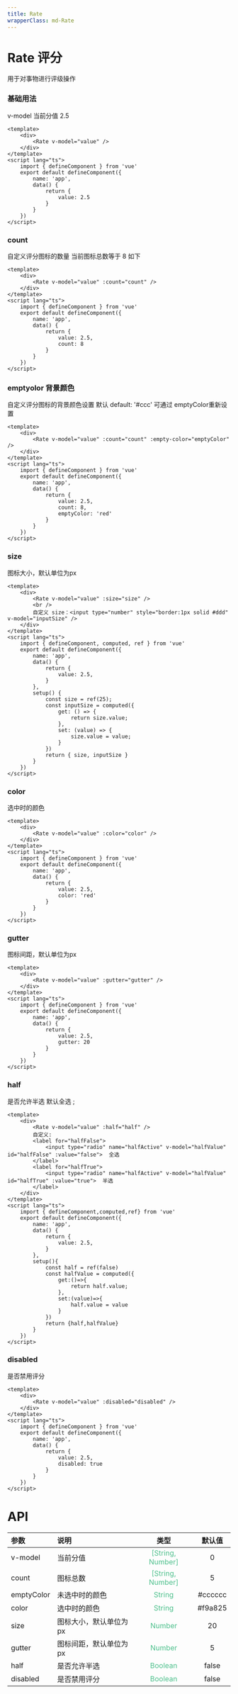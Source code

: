 ```yaml
---
title: Rate
wrapperClass: md-Rate
---
```


# Rate 评分

用于对事物进行评级操作



### 基础用法
v-model 当前分值 2.5

```vue demo
<template>
    <div>
        <Rate v-model="value" />
    </div>
</template>
<script lang="ts">
    import { defineComponent } from 'vue'
    export default defineComponent({
        name: 'app',
        data() {
            return {
                value: 2.5
            }
        }
    })
</script>
```

### count
自定义评分图标的数量 当前图标总数等于 8 如下

```vue demo
<template>
    <div>
        <Rate v-model="value" :count="count" />
    </div>
</template>
<script lang="ts">
    import { defineComponent } from 'vue'
    export default defineComponent({
        name: 'app',
        data() {
            return {
                value: 2.5,
                count: 8
            }
        }
    })
</script>
```
### emptyolor 背景颜色

自定义评分图标的背景颜色设置 默认 default: '#ccc' 可通过 emptyColor重新设置

```vue demo
<template>
    <div>
        <Rate v-model="value" :count="count" :empty-color="emptyColor" />
    </div>
</template>
<script lang="ts">
    import { defineComponent } from 'vue'
    export default defineComponent({
        name: 'app',
        data() {
            return {
                value: 2.5,
                count: 8,
                emptyColor: 'red'
            }
        }
    })
</script>
```
### size
图标大小，默认单位为px

```vue demo
<template>
    <div>
        <Rate v-model="value" :size="size" />
        <br />
        自定义 size：<input type="number" style="border:1px solid #ddd" v-model="inputSize" />
    </div>
</template>
<script lang="ts">
    import { defineComponent, computed, ref } from 'vue'
    export default defineComponent({
        name: 'app',
        data() {
            return {
                value: 2.5,
            }
        },
        setup() {
            const size = ref(25);
            const inputSize = computed({
                get: () => {
                    return size.value;
                },
                set: (value) => {
                    size.value = value;
                }
            })
            return { size, inputSize }
        }
    })
</script>
```
### color
选中时的颜色

```vue demo
<template>
    <div>
        <Rate v-model="value" :color="color" />
    </div>
</template>
<script lang="ts">
    import { defineComponent } from 'vue'
    export default defineComponent({
        name: 'app',
        data() {
            return {
                value: 2.5,
                color: 'red'
            }
        }
    })
</script>
```
### gutter
图标间距，默认单位为px

```vue demo
<template>
    <div>
        <Rate v-model="value" :gutter="gutter" />
    </div>
</template>
<script lang="ts">
    import { defineComponent } from 'vue'
    export default defineComponent({
        name: 'app',
        data() {
            return {
                value: 2.5,
                gutter: 20
            }
        }
    })
</script>
```
### half
是否允许半选 默认全选 ;

```vue demo
<template>
    <div>
        <Rate v-model="value" :half="half" />
        自定义:
        <label for="halfFalse"> 
            <input type="radio" name="halfActive" v-model="halfValue" id="halfFalse" :value="false">  全选
        </label>
        <label for="halfTrue">
            <input type="radio" name="halfActive" v-model="halfValue" id="halfTrue" :value="true">  半选
        </label>
    </div>
</template>
<script lang="ts">
    import { defineComponent,computed,ref} from 'vue'
    export default defineComponent({
        name: 'app',
        data() {
            return {
                value: 2.5,
            }
        },
        setup(){
            const half = ref(false)
            const halfValue = computed({
                get:()=>{
                    return half.value;
                },
                set:(value)=>{
                    half.value = value
                }
            })
            return {half,halfValue}
        }
    })
</script>
```

### disabled
是否禁用评分

```vue demo
<template>
    <div>
        <Rate v-model="value" :disabled="disabled" />
    </div>
</template>
<script lang="ts">
    import { defineComponent } from 'vue'
    export default defineComponent({
        name: 'app',
        data() {
            return {
                value: 2.5,
                disabled: true
            }
        }
    })
</script>
```

# API

| 参数 | 说明 | 类型 | 默认值 |
|:-|:-|:-:|:-:|
| v-model | 当前分值 | <font color=#4fc08d>[String, Number]</font> | 0 |
| count | 图标总数 | <font color=#4fc08d>[String, Number]</font> | 5 |
| emptyColor | 未选中时的颜色 | <font color=#4fc08d>String</font> | #cccccc |
| color | 选中时的颜色 | <font color=#4fc08d>String</font> | #f9a825 |
| size | 图标大小，默认单位为px | <font color=#4fc08d>Number</font> | 20 |
| gutter | 图标间距，默认单位为px | <font color=#4fc08d>Number</font> | 5 |
| half | 是否允许半选 | <font color=#4fc08d>Boolean</font> | false |
| disabled | 是否禁用评分 | <font color=#4fc08d>Boolean</font> | false |